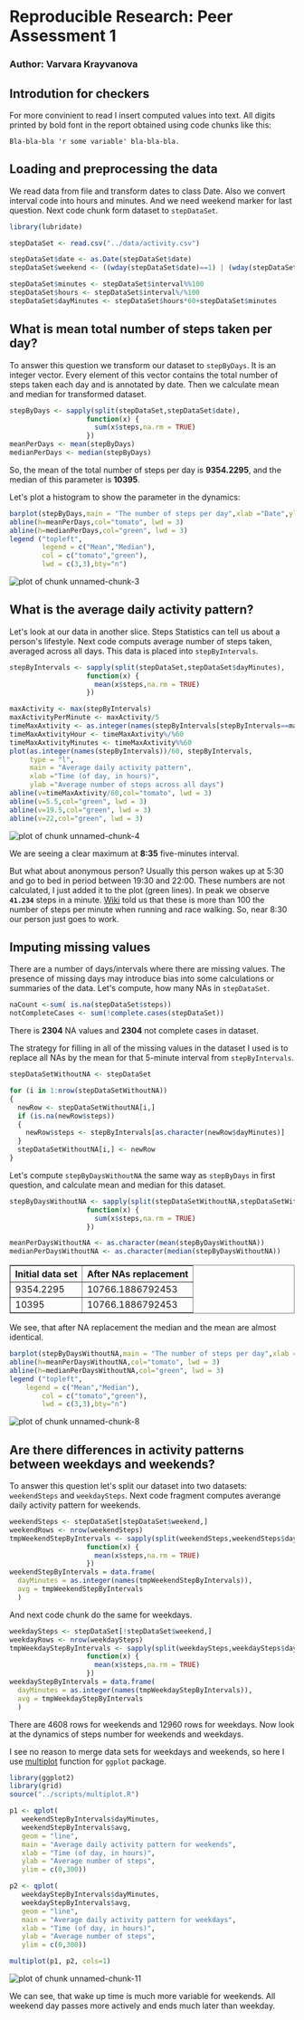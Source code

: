 # Reproducible Research: Peer Assessment 1
### Author: Varvara Krayvanova

## Introdution for checkers

For more convinient to read I insert computed values into text. All digits printed by bold font in the report obtained using code chunks like this:

```
Bla-bla-bla 'r some variable' bla-bla-bla.
```

## Loading and preprocessing the data

We read data from file and transform dates to class Date. Also we convert interval code into hours and minutes. And we need weekend marker for last question. Next code chunk form dataset to `stepDataSet`. 


```r
library(lubridate)

stepDataSet <- read.csv("../data/activity.csv")

stepDataSet$date <- as.Date(stepDataSet$date)
stepDataSet$weekend <- ((wday(stepDataSet$date)==1) | (wday(stepDataSet$date)==7))

stepDataSet$minutes <- stepDataSet$interval%%100
stepDataSet$hours <- stepDataSet$interval%/%100
stepDataSet$dayMinutes <- stepDataSet$hours*60+stepDataSet$minutes
```

## What is mean total number of steps taken per day?

To answer this question we transform our dataset to `stepByDays`. It is an integer vector. Every element of this vector contains the total number of steps taken each day and is annotated by date. Then we calculate mean and median for transformed dataset.  


```r
stepByDays <- sapply(split(stepDataSet,stepDataSet$date),
                   function(x) {
                     sum(x$steps,na.rm = TRUE)
                   })
meanPerDays <- mean(stepByDays)
medianPerDays <- median(stepByDays)
```

So, the mean of the total number of steps per day is **9354.2295**, and the median of this parameter is  **10395**.

Let's plot а histogram to show the parameter in the dynamics:


```r
barplot(stepByDays,main = "The number of steps per day",xlab ="Date",ylab ="Number of steps")
abline(h=meanPerDays,col="tomato", lwd = 3)
abline(h=medianPerDays,col="green", lwd = 3)
legend ("topleft", 
		legend = c("Mean","Median"),
		col = c("tomato","green"),
		lwd = c(3,3),bty="n")
```

![plot of chunk unnamed-chunk-3](./PA1_template_files/figure-html/unnamed-chunk-3.png) 

## What is the average daily activity pattern?

Let's look at our data in another slice. Steps Statistics can tell us about a person's lifestyle. Next code computs average number of steps taken, averaged across all days. This data is placed into `stepByIntervals`.


```r
stepByIntervals <- sapply(split(stepDataSet,stepDataSet$dayMinutes),
                   function(x) {
                     mean(x$steps,na.rm = TRUE)
                   })

maxActivity <- max(stepByIntervals)
maxActivityPerMinute <- maxActivity/5
timeMaxAxtivity <- as.integer(names(stepByIntervals[stepByIntervals==maxActivity]))
timeMaxAxtivityHour <- timeMaxAxtivity%/%60
timeMaxAxtivityMinutes <- timeMaxAxtivity%%60
plot(as.integer(names(stepByIntervals))/60, stepByIntervals, 
     type = "l",
     main = "Average daily activity pattern",
     xlab ="Time (of day, in hours)",
     ylab ="Average number of steps across all days")
abline(v=timeMaxAxtivity/60,col="tomato", lwd = 3)
abline(v=5.5,col="green", lwd = 3)
abline(v=19.5,col="green", lwd = 3)
abline(v=22,col="green", lwd = 3)
```

![plot of chunk unnamed-chunk-4](./PA1_template_files/figure-html/unnamed-chunk-4.png) 

We are seeing a clear maximum at **8:35** five-minutes interval.

But what about anonymous person? Usually this person wakes up at 5:30 and go to bed in period between 19:30 and 22:00. These numbers are not calculated, I just added it to the plot (green lines). In peak we observe **`41.234`** steps in a minute. [Wiki](https://en.wikipedia.org/wiki/Running) told us that these is more than 100 the number of steps per minute when running and race walking. So, near 8:30 our person just goes to work.

## Imputing missing values

There are a number of days/intervals where there are missing values. The presence of missing days may introduce bias into some calculations or summaries of the data. Let's compute, how many NAs in `stepDataSet`.


```r
naCount <-sum( is.na(stepDataSet$steps))
notCompleteCases <- sum(!complete.cases(stepDataSet))
```
There is **2304** NA values and **2304** not complete cases in dataset.

The strategy for filling in all of the missing values in the dataset I used is to replace all NAs by the mean for that 5-minute interval from `stepByIntervals`.


```r
stepDataSetWithoutNA <- stepDataSet

for (i in 1:nrow(stepDataSetWithoutNA))
{
  newRow <- stepDataSetWithoutNA[i,]
  if (is.na(newRow$steps))
  {
    newRow$steps <- stepByIntervals[as.character(newRow$dayMinutes)] 
  }
  stepDataSetWithoutNA[i,] <- newRow  
}
```

Let's compute `stepByDaysWithoutNA` the same way as `stepByDays` in first question, and calculate mean and median for this dataset.


```r
stepByDaysWithoutNA <- sapply(split(stepDataSetWithoutNA,stepDataSetWithoutNA$date),
                   function(x) {
                     sum(x$steps,na.rm = TRUE)
                   })

meanPerDaysWithoutNA <- as.character(mean(stepByDaysWithoutNA))
medianPerDaysWithoutNA <- as.character(median(stepByDaysWithoutNA))
```

<table border=1 bordercolor=gray>
    <tr>
        <th>Initial data set</th><th>After NAs replacement</tr>
    </tr>
    <tr>
        <td>9354.2295</td><td>10766.1886792453</td>
    <tr>
    </tr>
        <td>10395</td><td>10766.1886792453</td>
    </tr>
</table>

We see, that after NA replacement the median and the mean are almost identical.


```r
barplot(stepByDaysWithoutNA,main = "The number of steps per day",xlab ="Date",ylab ="Number of steps")
abline(h=meanPerDaysWithoutNA,col="tomato", lwd = 3)
abline(h=medianPerDaysWithoutNA,col="green", lwd = 3)
legend ("topleft", 
  	legend = c("Mean","Median"),
		col = c("tomato","green"),
		lwd = c(3,3),bty="n")
```

![plot of chunk unnamed-chunk-8](./PA1_template_files/figure-html/unnamed-chunk-8.png) 

## Are there differences in activity patterns between weekdays and weekends?

To answer this question let's split our dataset into two datasets: `weekendSteps` and `weekdaySteps`. Next code fragment computes averange daily activity pattern for weekends.


```r
weekendSteps <- stepDataSet[stepDataSet$weekend,]
weekendRows <- nrow(weekendSteps)
tmpWeekendStepByIntervals <- sapply(split(weekendSteps,weekendSteps$dayMinutes),
                   function(x) {
                     mean(x$steps,na.rm = TRUE)
                   }) 
weekendStepByIntervals = data.frame(
  dayMinutes = as.integer(names(tmpWeekendStepByIntervals)),
  avg = tmpWeekendStepByIntervals
  )
```
And next code chunk do the same for weekdays.


```r
weekdaySteps <- stepDataSet[!stepDataSet$weekend,]
weekdayRows <- nrow(weekdaySteps)
tmpWeekdayStepByIntervals <- sapply(split(weekdaySteps,weekdaySteps$dayMinutes),
                   function(x) {
                     mean(x$steps,na.rm = TRUE)
                   }) 
weekdayStepByIntervals = data.frame(
  dayMinutes = as.integer(names(tmpWeekdayStepByIntervals)),
  avg = tmpWeekdayStepByIntervals
  )
```

There are 4608 rows for weekends and 12960 rows for weekdays. Now look at the dynamics of steps number for weekends and weekdays. 

I see no reason to merge data sets for weekdays and weekends, so here I use [multiplot](http://www.cookbook-r.com/Graphs/Multiple_graphs_on_one_page_%28ggplot2%29/) function for `ggplot` package.


```r
library(ggplot2)
library(grid)
source("../scripts/multiplot.R")

p1 <- qplot(
   weekendStepByIntervals$dayMinutes, 
   weekendStepByIntervals$avg,
   geom = "line",
   main = "Average daily activity pattern for weekends",
   xlab = "Time (of day, in hours)",
   ylab = "Average number of steps",
   ylim = c(0,300))

p2 <- qplot(
   weekdayStepByIntervals$dayMinutes, 
   weekdayStepByIntervals$avg,
   geom = "line",
   main = "Average daily activity pattern for weekdays",
   xlab = "Time (of day, in hours)",
   ylab = "Average number of steps",
   ylim = c(0,300))

multiplot(p1, p2, cols=1)
```

![plot of chunk unnamed-chunk-11](./PA1_template_files/figure-html/unnamed-chunk-11.png) 

We can see, that wake up time is much more variable for weekends. All weekend day passes more actively and ends much later than weekday.
